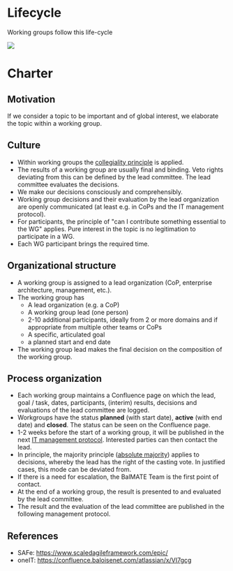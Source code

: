 # Lifecycle

Working groups follow this life-cycle

![](http://www.plantuml.com/plantuml/proxy?cache=no&src=https://raw.githubusercontent.com/baloise/BalMATE/bringWGInfosUpToDate/docs/concepts/lifecycle.puml)

# Charter

## Motivation
If we consider a topic to be important and of global interest, we elaborate the topic within a working group.

## Culture
 - Within working groups the [collegiality principle](https://de.wikipedia.org/wiki/Kollegialit%C3%A4tsprinzip) is applied.
 - The results of a working group are usually final and binding. Veto rights deviating from this can be defined by the lead committee. The lead committee evaluates the decisions.
 - We make our decisions consciously and comprehensibly.  
 - Working group decisions and their evaluation by the lead organization are openly communicated (at least e.g. in CoPs and the IT management protocol).
 - For participants, the principle of "can I contribute something essential to the WG" applies. Pure interest in the topic is no legitimation to participate in a WG.
 - Each WG participant brings the required time.

## Organizational structure
 - A working group is assigned to a lead organization (CoP, enterprise architecture, management, etc.).
 - The working group has
   - A lead organization (e.g. a CoP)
   - A working group lead (one person)
   - 2-10 additional participants, ideally from 2 or more domains and if appropriate from multiple other teams or CoPs
   - A specific, articulated goal
   - a planned start and end date
 - The working group lead makes the final decision on the composition of the working group.

## Process organization
 - Each working group maintains a Confluence page on which the lead, goal / task, dates, participants, (interim) results, decisions and evaluations of the lead committee are logged. 
- Workgroups have the status **planned** (with start date), **active** (with end date) and **closed**. The status can be seen on the Confluence page.
- 1-2 weeks before the start of a working group, it will be published in the next [IT management protocol](https://confluence.baloisenet.com/atlassian/x/WYHbLw). Interested parties can then contact the lead. 
- In principle, the majority principle ([absolute majority](https://en.wikipedia.org/wiki/Supermajority)) applies to decisions, whereby the lead has the right of the casting vote. In justified cases, this mode can be deviated from.
- If there is a need for escalation, the BalMATE Team is the first point of contact.
- At the end of a working group, the result is presented to and evaluated by the lead committee.
- The result and the evaluation of the lead committee are published in the following management protocol.

## References
- SAFe: https://www.scaledagileframework.com/epic/
- oneIT: https://confluence.baloisenet.com/atlassian/x/VI7gcg
